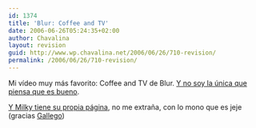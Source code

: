 ```yaml
---
id: 1374
title: 'Blur: Coffee and TV'
date: 2006-06-26T05:24:35+02:00
author: Chavalina
layout: revision
guid: http://www.wp.chavalina.net/2006/06/26/710-revision/
permalink: /2006/06/26/710-revision/
---
```

Mi vídeo muy más favorito: Coffee and TV de Blur. <a href="http://www.pitchforkmedia.com/article/feature/36588/Staff_List_100_Awesome_Music_Videos" target="_blank">Y no soy la única que piensa que es bueno</a>.



<a href="http://www.milkyfan.com/" target="_blank">Y Milky tiene su propia página</a>, no me extraña, con lo mono que es jeje (gracias <a href="http://www.chochitopelao.com/" target="_blank">Gallego</a>)